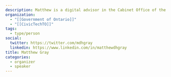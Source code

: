 ```yaml
---
description: Matthew is a digital advisor in the Cabinet Office of the Government of Ontario, where he offers advice and guidance on the Province's web strategy.
organization:
  - "[[Government of Ontario]]"
  - "[[CivicTechTO]]"
tags:
  - type/person
social:
  twitter: https://twitter.com/mdhgray
  linkedin: https://www.linkedin.com/in/matthewdhgray
title: Matthew Gray
categories:
  - organizer
  - speaker
---
```


